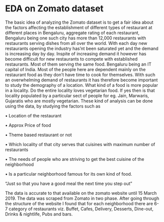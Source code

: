 # EDA on Zomato dataset 


The basic idea of analyzing the Zomato dataset is to get a fair idea about the factors affecting the establishment of different types of 
restaurant at different places in Bengaluru, aggregate rating of each restaurant, Bengaluru being one such city has more than 12,000 
restaurants with restaurants serving dishes from all over the world. With each day new restaurants opening the industry has’nt been
saturated yet and the demand is increasing day by day. Inspite of increasing demand it however has become difficult for new restaurants 
to compete with established restaurants. Most of them serving the same food. Bengaluru being an IT capital of India. Most of the people 
here are dependent mainly on the restaurant food as they don’t have time to cook for themselves. With such an overwhelming demand of
restaurants it has therefore become important to study the demography of a location. What kind of a food is more popular in a locality. 
Do the entire locality loves vegetarian food. 
If yes then is that locality populated by a particular sect of people for eg. Jain, Marwaris, Gujaratis who are mostly vegetarian. 
These kind of analysis can be done using the data, by studying the factors such as 

• Location of the restaurant

• Approx Price of food 

• Theme based restaurant or not 

• Which locality of that city serves that cuisines with maximum number of restaurants 

• The needs of people who are striving to get the best cuisine of the neighborhood 

• Is a particular neighborhood famous for its own kind of food.

“Just so that you have a good meal the next time you step out”

The data is accurate to that available on the zomato website until 15 March 2019. The data was scraped from Zomato in two phase. After going through the structure of the website I found that for each neighborhood there are 6-7 category of restaurants viz. Buffet, Cafes, Delivery, Desserts, Dine-out, Drinks & nightlife, Pubs and bars. 
